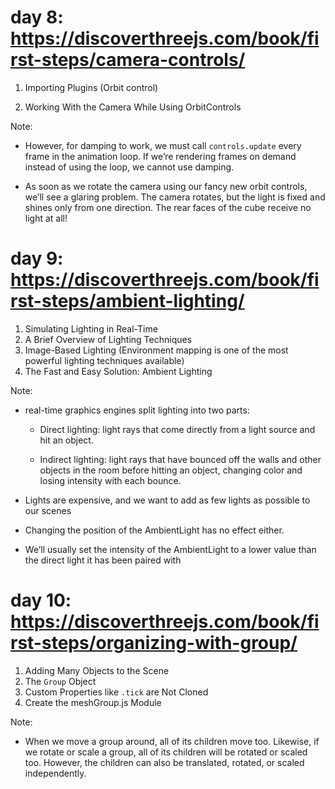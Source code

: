 # day 8: https://discoverthreejs.com/book/first-steps/camera-controls/

1. Importing Plugins (Orbit control)

2. Working With the Camera While Using OrbitControls

Note:

- However, for damping to work, we must call `controls.update` every frame in the animation loop. If we’re rendering frames on demand instead of using the loop, we cannot use damping.

- As soon as we rotate the camera using our fancy new orbit controls, we’ll see a glaring problem. The camera rotates, but the light is fixed and shines only from one direction. The rear faces of the cube receive no light at all!

# day 9: https://discoverthreejs.com/book/first-steps/ambient-lighting/

1. Simulating Lighting in Real-Time
2. A Brief Overview of Lighting Techniques
3. Image-Based Lighting (Environment mapping is one of the most powerful lighting techniques available)
4. The Fast and Easy Solution: Ambient Lighting

Note:

- real-time graphics engines split lighting into two parts:

  - Direct lighting: light rays that come directly from a light source and hit an object.

  - Indirect lighting: light rays that have bounced off the walls and other objects in the room before hitting an object, changing color and losing intensity with each bounce.

- Lights are expensive, and we want to add as few lights as possible to our scenes

- Changing the position of the AmbientLight has no effect either.

- We’ll usually set the intensity of the AmbientLight to a lower value than the direct light it has been paired with

# day 10: https://discoverthreejs.com/book/first-steps/organizing-with-group/

1. Adding Many Objects to the Scene
2. The `Group` Object
3. Custom Properties like `.tick` are Not Cloned
4. Create the meshGroup.js Module

Note:

- When we move a group around, all of its children move too. Likewise, if we rotate or scale a group, all of its children will be rotated or scaled too. However, the children can also be translated, rotated, or scaled independently.
